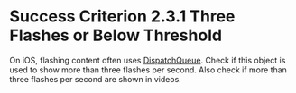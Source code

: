 # Success Criterion 2.3.1 Three Flashes or Below Threshold

On iOS, flashing content often uses [DispatchQueue](https://developer.apple.com/documentation/dispatch/dispatchqueue). Check if this object is used to show more than three flashes per second. Also check if more than three flashes per second are shown in videos.
